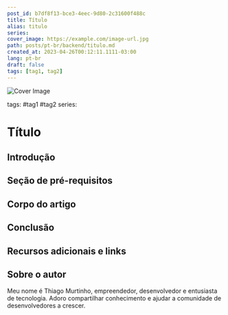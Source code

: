 ```yaml
---
post_id: b7df8f13-bce3-4eec-9d80-2c31600f488c
title: Título
alias: titulo
series: 
cover_image: https://example.com/image-url.jpg
path: posts/pt-br/backend/titulo.md
created_at: 2023-04-26T00:12:11.1111-03:00
lang: pt-br
draft: false
tags: [tag1, tag2]
---
```

![Cover Image](https://example.com/image-url.jpg)

tags: #tag1 #tag2
series: 

# Título

## Introdução  

 
## Seção de pré-requisitos  

 
## Corpo do artigo  

 
## Conclusão  

 
## Recursos adicionais e links  

 
## Sobre o autor
Meu nome é Thiago Murtinho, empreendedor, desenvolvedor e entusiasta de tecnologia. Adoro compartilhar conhecimento e ajudar a comunidade de desenvolvedores a crescer.



